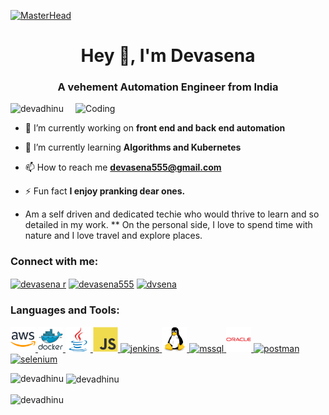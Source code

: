 [![MasterHead](https://thedigitalprojectmanager.b-cdn.net/wp-content/uploads/2018/11/requirements-gathering-guide.png)](https://devadhinu.io)
<h1 align="center">Hey 👋, I'm Devasena</h1>
<h3 align="center">A vehement Automation Engineer from India</h3>
<img align="right" alt="Coding" width="400" src="https://thumbs.gfycat.com/DesertedEarlyAnnelida-size_restricted.gif">

<p align="left"> <img src="https://komarev.com/ghpvc/?username=devadhinu&label=Profile%20views&color=0e75b6&style=flat" alt="devadhinu" /> </p>

- 🔭 I’m currently working on **front end and back end automation**

- 🌱 I’m currently learning **Algorithms and Kubernetes**

- 📫 How to reach me **devasena555@gmail.com**

- ⚡ Fun fact **I enjoy pranking dear ones.**

-   Am a self driven and dedicated techie who would thrive to learn and so detailed in my work.
** On the personal side, I love to spend time with nature and I love travel and explore places.

<h3 align="left">Connect with me:</h3>
<p align="left">
<a href="https://linkedin.com/in/devasena r" target="blank"><img align="center" src="https://raw.githubusercontent.com/rahuldkjain/github-profile-readme-generator/master/src/images/icons/Social/linked-in-alt.svg" alt="devasena r" height="30" width="40" /></a>
<a href="https://www.hackerrank.com/devasena555" target="blank"><img align="center" src="https://raw.githubusercontent.com/rahuldkjain/github-profile-readme-generator/master/src/images/icons/Social/hackerrank.svg" alt="devasena555" height="30" width="40" /></a>
<a href="https://www.leetcode.com/dvsena" target="blank"><img align="center" src="https://raw.githubusercontent.com/rahuldkjain/github-profile-readme-generator/master/src/images/icons/Social/leet-code.svg" alt="dvsena" height="30" width="40" /></a>
</p>

<h3 align="left">Languages and Tools:</h3>
<p align="left"> <a href="https://aws.amazon.com" target="_blank" rel="noreferrer"> <img src="https://raw.githubusercontent.com/devicons/devicon/master/icons/amazonwebservices/amazonwebservices-original-wordmark.svg" alt="aws" width="40" height="40"/> </a> <a href="https://www.docker.com/" target="_blank" rel="noreferrer"> <img src="https://raw.githubusercontent.com/devicons/devicon/master/icons/docker/docker-original-wordmark.svg" alt="docker" width="40" height="40"/> </a> <a href="https://www.java.com" target="_blank" rel="noreferrer"> <img src="https://raw.githubusercontent.com/devicons/devicon/master/icons/java/java-original.svg" alt="java" width="40" height="40"/> </a> <a href="https://developer.mozilla.org/en-US/docs/Web/JavaScript" target="_blank" rel="noreferrer"> <img src="https://raw.githubusercontent.com/devicons/devicon/master/icons/javascript/javascript-original.svg" alt="javascript" width="40" height="40"/> </a> <a href="https://www.jenkins.io" target="_blank" rel="noreferrer"> <img src="https://www.vectorlogo.zone/logos/jenkins/jenkins-icon.svg" alt="jenkins" width="40" height="40"/> </a> <a href="https://www.linux.org/" target="_blank" rel="noreferrer"> <img src="https://raw.githubusercontent.com/devicons/devicon/master/icons/linux/linux-original.svg" alt="linux" width="40" height="40"/> </a> <a href="https://www.microsoft.com/en-us/sql-server" target="_blank" rel="noreferrer"> <img src="https://www.svgrepo.com/show/303229/microsoft-sql-server-logo.svg" alt="mssql" width="40" height="40"/> </a> <a href="https://www.oracle.com/" target="_blank" rel="noreferrer"> <img src="https://raw.githubusercontent.com/devicons/devicon/master/icons/oracle/oracle-original.svg" alt="oracle" width="40" height="40"/> </a> <a href="https://postman.com" target="_blank" rel="noreferrer"> <img src="https://www.vectorlogo.zone/logos/getpostman/getpostman-icon.svg" alt="postman" width="40" height="40"/> </a> <a href="https://www.selenium.dev" target="_blank" rel="noreferrer"> <img src="https://raw.githubusercontent.com/detain/svg-logos/780f25886640cef088af994181646db2f6b1a3f8/svg/selenium-logo.svg" alt="selenium" width="40" height="40"/> </a> </p>

<p><img align="left" src="https://github-readme-stats.vercel.app/api/top-langs?username=devadhinu&show_icons=true&locale=en&layout=compact" alt="devadhinu" /></p>

<p>&nbsp;<img align="center" src="https://github-readme-stats.vercel.app/api?username=devadhinu&show_icons=true&locale=en" alt="devadhinu" /></p>

<p><img align="center" src="https://github-readme-streak-stats.herokuapp.com/?user=devadhinu&" alt="devadhinu" /></p>
